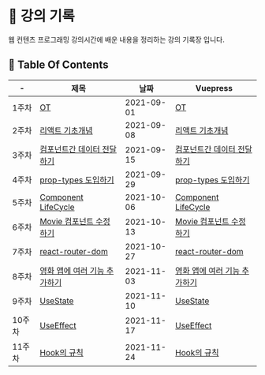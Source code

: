 # 📒 강의 기록

웹 컨텐츠 프로그래밍 강의시간에 배운 내용을 정리하는 강의 기록장 입니다.

## 📁 Table Of Contents

| -      | 제목                                                                                                                      | 날짜       | Vuepress                                                                                             |
| ------ | ------------------------------------------------------------------------------------------------------------------------- | ---------- | ---------------------------------------------------------------------------------------------------- |
| 1주차  | [OT](https://github.com/dalcon10028/movie_app_2021/tree/master/docs/src/review-note/2021-09-01)                           | 2021-09-01 | [OT](https://dalcon10028.github.io/movie_app_2021/review-note/2021-09-01/)                           |
| 2주차  | [리액트 기초개념](https://github.com/dalcon10028/movie_app_2021/tree/master/docs/src/review-note/2021-09-08)              | 2021-09-08 | [리액트 기초개념](https://dalcon10028.github.io/movie_app_2021/review-note/2021-09-08/)              |
| 3주차  | [컴포넌트간 데이터 전달하기](https://github.com/dalcon10028/movie_app_2021/tree/master/docs/src/review-note/2021-09-15)   | 2021-09-15 | [컴포넌트간 데이터 전달하기](https://dalcon10028.github.io/movie_app_2021/review-note/2021-09-15/)   |
| 4주차  | [prop-types 도입하기](https://github.com/dalcon10028/movie_app_2021/tree/master/docs/src/review-note/2021-09-29)          | 2021-09-29 | [prop-types 도입하기](https://dalcon10028.github.io/movie_app_2021/review-note/2021-09-29/)          |
| 5주차  | [Component LifeCycle](https://github.com/dalcon10028/movie_app_2021/tree/master/docs/src/review-note/2021-10-06)          | 2021-10-06 | [Component LifeCycle](https://dalcon10028.github.io/movie_app_2021/review-note/2021-10-06/)          |
| 6주차  | [Movie 컴포넌트 수정하기](https://github.com/dalcon10028/movie_app_2021/tree/master/docs/src/review-note/2021-10-13)      | 2021-10-13 | [Movie 컴포넌트 수정하기](https://dalcon10028.github.io/movie_app_2021/review-note/2021-10-13/)      |
| 7주차  | [react-router-dom](https://github.com/dalcon10028/movie_app_2021/tree/master/docs/src/review-note/2021-10-27)             | 2021-10-27 | [react-router-dom](https://dalcon10028.github.io/movie_app_2021/review-note/2021-10-27/)             |
| 8주차  | [영화 앱에 여러 기능 추가하기](https://github.com/dalcon10028/movie_app_2021/tree/master/docs/src/review-note/2021-11-03) | 2021-11-03 | [영화 앱에 여러 기능 추가하기](https://dalcon10028.github.io/movie_app_2021/review-note/2021-11-03/) |
| 9주차  | [UseState](https://github.com/dalcon10028/movie_app_2021/tree/master/docs/src/review-note/2021-11-10)                     | 2021-11-10 | [UseState](https://dalcon10028.github.io/movie_app_2021/review-note/2021-11-10/)                     |
| 10주차 | [UseEffect](https://github.com/dalcon10028/movie_app_2021/tree/master/docs/src/review-note/2021-11-17)                    | 2021-11-17 | [UseEffect](https://dalcon10028.github.io/movie_app_2021/review-note/2021-11-17/)                    |
| 11주차 | [Hook의 규칙](https://github.com/dalcon10028/movie_app_2021/tree/master/docs/src/review-note/2021-11-24)                  | 2021-11-24 | [Hook의 규칙](https://dalcon10028.github.io/movie_app_2021/review-note/2021-11-24/)                  |
